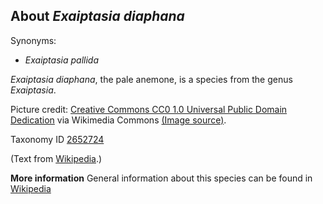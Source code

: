 **About *Exaiptasia diaphana***
-------------------------
Synonyms:
 - *Exaiptasia pallida*

*Exaiptasia diaphana*, the pale anemone, is a species from the genus _Exaiptasia_.


Picture credit: [Creative Commons CC0 1.0 Universal Public Domain Dedication](http://creativecommons.org/publicdomain/zero/1.0/deed.en) via Wikimedia Commons [(Image source)](https://commons.wikimedia.org/wiki/File:Exaiptasia_diaphana_167545309.jpg).

Taxonomy ID [2652724](https://www.uniprot.org/taxonomy/2652724)

(Text from [Wikipedia](https://en.wikipedia.org/).)

**More information**
General information about this species can be found in [Wikipedia](https://en.wikipedia.org/wiki/Exaiptasia_diaphana)
